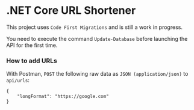 # .NET Core URL Shortener 

This project uses `Code First Migrations` and is still a work in progress.

You need to execute the command `Update-Database` before launching the API for the first time.

### How to add URLs

With Postman, `POST` the following raw data as `JSON (application/json)` to `api/urls`:
```
{
	"longFormat": "https://google.com"	
}
```